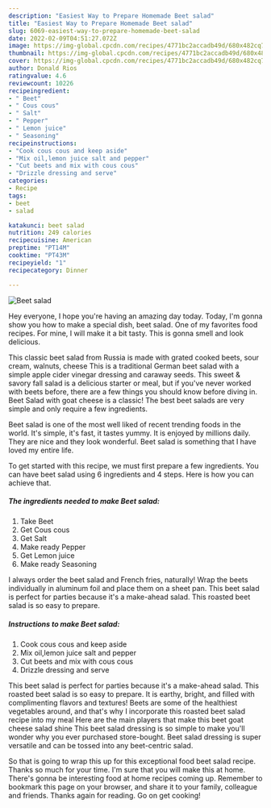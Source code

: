 ```yaml
---
description: "Easiest Way to Prepare Homemade Beet salad"
title: "Easiest Way to Prepare Homemade Beet salad"
slug: 6069-easiest-way-to-prepare-homemade-beet-salad
date: 2022-02-09T04:51:27.072Z
image: https://img-global.cpcdn.com/recipes/4771bc2accadb49d/680x482cq70/beet-salad-recipe-main-photo.jpg
thumbnail: https://img-global.cpcdn.com/recipes/4771bc2accadb49d/680x482cq70/beet-salad-recipe-main-photo.jpg
cover: https://img-global.cpcdn.com/recipes/4771bc2accadb49d/680x482cq70/beet-salad-recipe-main-photo.jpg
author: Donald Rios
ratingvalue: 4.6
reviewcount: 10226
recipeingredient:
- " Beet"
- " Cous cous"
- " Salt"
- " Pepper"
- " Lemon juice"
- " Seasoning"
recipeinstructions:
- "Cook cous cous and keep aside"
- "Mix oil,lemon juice salt and pepper"
- "Cut beets and mix with cous cous"
- "Drizzle dressing and serve"
categories:
- Recipe
tags:
- beet
- salad

katakunci: beet salad 
nutrition: 249 calories
recipecuisine: American
preptime: "PT14M"
cooktime: "PT43M"
recipeyield: "1"
recipecategory: Dinner

---
```



![Beet salad](https://img-global.cpcdn.com/recipes/4771bc2accadb49d/680x482cq70/beet-salad-recipe-main-photo.jpg)

Hey everyone, I hope you're having an amazing day today. Today, I'm gonna show you how to make a special dish, beet salad. One of my favorites food recipes. For mine, I will make it a bit tasty. This is gonna smell and look delicious.

This classic beet salad from Russia is made with grated cooked beets, sour cream, walnuts, cheese This is a traditional German beet salad with a simple apple cider vinegar dressing and caraway seeds. This sweet &amp; savory fall salad is a delicious starter or meal, but if you&#39;ve never worked with beets before, there are a few things you should know before diving in. Beet Salad with goat cheese is a classic! The best beet salads are very simple and only require a few ingredients.

Beet salad is one of the most well liked of recent trending foods in the world. It's simple, it's fast, it tastes yummy. It is enjoyed by millions daily. They are nice and they look wonderful. Beet salad is something that I have loved my entire life.


To get started with this recipe, we must first prepare a few ingredients. You can have beet salad using 6 ingredients and 4 steps. Here is how you can achieve that.

<!--inarticleads1-->

##### The ingredients needed to make Beet salad:

1. Take  Beet
1. Get  Cous cous
1. Get  Salt
1. Make ready  Pepper
1. Get  Lemon juice
1. Make ready  Seasoning


I always order the beet salad and French fries, naturally! Wrap the beets individually in aluminum foil and place them on a sheet pan. This beet salad is perfect for parties because it&#39;s a make-ahead salad. This roasted beet salad is so easy to prepare. 

<!--inarticleads2-->

##### Instructions to make Beet salad:

1. Cook cous cous and keep aside
1. Mix oil,lemon juice salt and pepper
1. Cut beets and mix with cous cous
1. Drizzle dressing and serve


This beet salad is perfect for parties because it&#39;s a make-ahead salad. This roasted beet salad is so easy to prepare. It is earthy, bright, and filled with complimenting flavors and textures! Beets are some of the healthiest vegetables around, and that&#39;s why I incorporate this roasted beet salad recipe into my meal Here are the main players that make this beet goat cheese salad shine This beet salad dressing is so simple to make you&#39;ll wonder why you ever purchased store-bought. Beet salad dressing is super versatile and can be tossed into any beet-centric salad. 

So that is going to wrap this up for this exceptional food beet salad recipe. Thanks so much for your time. I'm sure that you will make this at home. There's gonna be interesting food at home recipes coming up. Remember to bookmark this page on your browser, and share it to your family, colleague and friends. Thanks again for reading. Go on get cooking!
